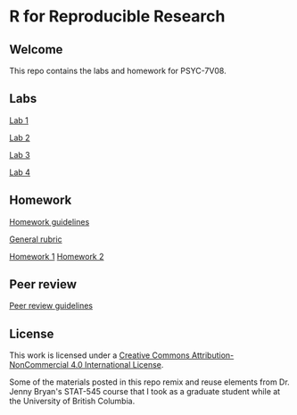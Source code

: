 # R for Reproducible Research

## Welcome

This repo contains the labs and homework for PSYC-7V08. 

## Labs

[Lab 1](posted/labs/lab-01/lab-01-getting-started.md)

[Lab 2](lab-02.md)

[Lab 3](lab-03.md)

[Lab 4](lab-04.md)

## Homework

[Homework guidelines](hw00_homework-guidelines.md)

[General rubric](general-rubric.md)

[Homework 1](hw01.md)
[Homework 2](hw02.md)

## Peer review

[Peer review guidelines](peer-evaluation-guidelines.md)

## License

This work is licensed under a [Creative Commons Attribution-NonCommercial 4.0 International License](http://creativecommons.org/licenses/by-nc/4.0/).

Some of the materials posted in this repo remix and reuse elements from Dr. Jenny Bryan's STAT-545 course that I took as a graduate student while at the University of British Columbia. 

